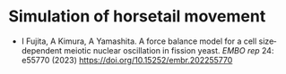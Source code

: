 # Simulation of horsetail movement
- I Fujita, A Kimura, A Yamashita. A force balance model for a cell size‐dependent meiotic nuclear oscillation in fission yeast. _EMBO rep_ 24: e55770 (2023) https://doi.org/10.15252/embr.202255770

